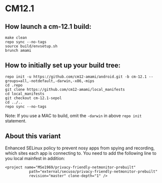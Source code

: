 # CM12.1

## How launch a cm-12.1 build:
```Shell session
make clean  
repo sync --no-tags
source build/envsetup.sh  
brunch amami  
```

## How to initially set up your build tree:
```Shell session
repo init -u https://github.com/cm12-amami/android.git -b cm-12.1 --groups=all,-notdefault,-darwin,-x86,-mips
cd .repo
git clone https://github.com/cm12-amami/local_manifests 
cd local_manifests 
git checkout cm-12.1-sepol
cd ../.. 
repo sync --no-tags
```
Note: If you use a MAC to build, omit the `-darwin` in above `repo init` statement.

## About this variant
Enhanced SELinux policy to prevent nosy apps from spying and recording, which sites each app is connecting to.
You need to add the following line to you local mainfest in addition:
```  
<project name="MSe1969/privacy-friendly-netmonitor-prebuilt" 
           path="external/secuso/privacy-friendly-netmonitor-prebuilt" 
           revision="master" clone-depth="1" />
```
